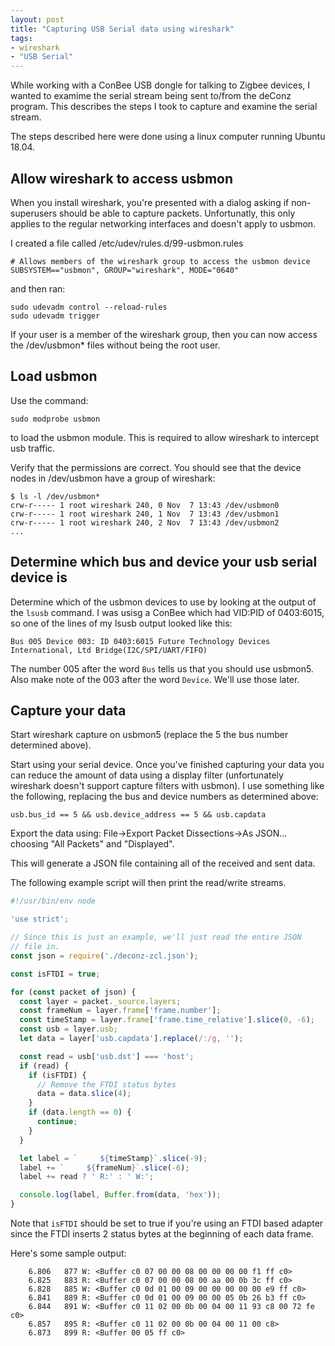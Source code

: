 ```yaml
---
layout: post
title: "Capturing USB Serial data using wireshark"
tags:
- wireshark
- "USB Serial"
---
```

While working with a ConBee USB dongle for talking to Zigbee devices, I wanted to examime
the serial stream being sent to/from the deConz program. This describes the steps I took
to capture and examine the serial stream.

The steps described here were done using a linux computer running Ubuntu 18.04.

## Allow wireshark to access usbmon

When you install wireshark, you're presented with a dialog asking if non-superusers should
be able to capture packets. Unfortunatly, this only applies to the regular networking
interfaces and doesn't apply to usbmon.

I created a file called /etc/udev/rules.d/99-usbmon.rules
```
# Allows members of the wireshark group to access the usbmon device
SUBSYSTEM=="usbmon", GROUP="wireshark", MODE="0640"
```
and then ran:
```
sudo udevadm control --reload-rules
sudo udevadm trigger
```
If your user is a member of the wireshark group, then you can now access the /dev/usbmon*
files without being the root user.

## Load usbmon

Use the command:
```
sudo modprobe usbmon
```
to load the usbmon module. This is required to allow wireshark to intercept usb traffic.

Verify that the permissions are correct. You should see that the device
nodes in /dev/usbmon have a group of wireshark:
```
$ ls -l /dev/usbmon*
crw-r----- 1 root wireshark 240, 0 Nov  7 13:43 /dev/usbmon0
crw-r----- 1 root wireshark 240, 1 Nov  7 13:43 /dev/usbmon1
crw-r----- 1 root wireshark 240, 2 Nov  7 13:43 /dev/usbmon2
...
```

## Determine which bus and device your usb serial device is

Determine which of the usbmon devices to use by looking at the output of the `lsusb` command.
I was usisg a ConBee which had VID:PID of 0403:6015, so one of the lines of my lsusb output
looked like this:
```
Bus 005 Device 003: ID 0403:6015 Future Technology Devices International, Ltd Bridge(I2C/SPI/UART/FIFO)
```
The number 005 after the word `Bus` tells us that you should use usbmon5.
Also make note of the 003 after the word `Device`. We'll use those later.

## Capture your data

Start wireshark capture on usbmon5 (replace the 5 the bus number determined above).

Start using your serial device. Once you've finished capturing your data
you can reduce the amount of data using a display filter (unfortunately
wireshark doesn't support capture filters with usbmon). I use something
like the following, replacing the bus and device numbers as determined
above:

```
usb.bus_id == 5 && usb.device_address == 5 && usb.capdata
```

Export the data using: File->Export Packet Dissections->As JSON...
choosing "All Packets" and "Displayed".

This will generate a JSON file containing all of the received and
sent data.

The following example script will then print the read/write streams.

```javascript
#!/usr/bin/env node

'use strict';

// Since this is just an example, we'll just read the entire JSON
// file in.
const json = require('./deconz-zcl.json');

const isFTDI = true;

for (const packet of json) {
  const layer = packet._source.layers;
  const frameNum = layer.frame['frame.number'];
  const timeStamp = layer.frame['frame.time_relative'].slice(0, -6);
  const usb = layer.usb;
  let data = layer['usb.capdata'].replace(/:/g, '');

  const read = usb['usb.dst'] === 'host';
  if (read) {
    if (isFTDI) {
      // Remove the FTDI status bytes
      data = data.slice(4);
    }
    if (data.length == 0) {
      continue;
    }
  }

  let label = `     ${timeStamp}`.slice(-9);
  label += `     ${frameNum}`.slice(-6);
  label += read ? ' R:' : ' W:';

  console.log(label, Buffer.from(data, 'hex'));
}
```
Note that `isFTDI` should be set to true if you're using an FTDI based
adapter since the FTDI inserts 2 status bytes at the beginning of each
data frame.

Here's some sample output:
```
    6.806   877 W: <Buffer c0 07 00 00 08 00 00 00 00 f1 ff c0>
    6.825   883 R: <Buffer c0 07 00 00 08 00 aa 00 0b 3c ff c0>
    6.828   885 W: <Buffer c0 0d 01 00 09 00 00 00 00 00 e9 ff c0>
    6.841   889 R: <Buffer c0 0d 01 00 09 00 00 05 0b 26 b3 ff c0>
    6.844   891 W: <Buffer c0 11 02 00 0b 00 04 00 11 93 c8 00 72 fe c0>
    6.857   895 R: <Buffer c0 11 02 00 0b 00 04 00 11 00 c8>
    6.873   899 R: <Buffer 00 05 ff c0>
```
